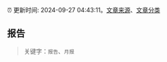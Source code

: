 :alarm_clock: 更新时间: 2024-09-27 04:43:11。[文章来源](/README.md)、[文章分类](/TAGS.md)

## 报告


> 关键字：`报告`、`月报`



